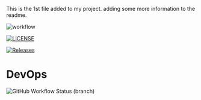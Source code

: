 This is the 1st file added to my project.
adding some more information to the readme.

![workflow](https://github.com/stevecastillonapier/devops/actions/workflows/main.yml/badge.svg)

[![LICENSE](https://img.shields.io/github/license/stevecastillonapier/devops.svg?style=flat-square)](https://github.com/stevecastillonapier/devops/blob/master/LICENSE)

[![Releases](https://img.shields.io/github/release/stevecastillonapier/devops/all.svg?style=flat-square)](https://github.com/stevecastillonapier/devops/releases)

# DevOps
![GitHub Workflow Status (branch)](https://img.shields.io/github/actions/workflow/status/stevecastillonapier/devops/main.yml?branch=develop&style=flat-square)



